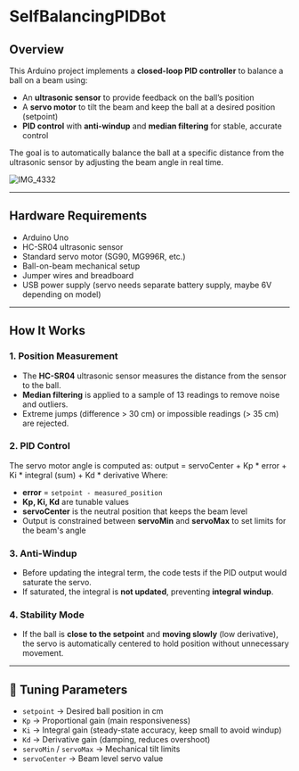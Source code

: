 # SelfBalancingPIDBot

## Overview
This Arduino project implements a **closed-loop PID controller** to balance a ball on a beam using:
- An **ultrasonic sensor** to provide feedback on the ball’s position
- A **servo motor** to tilt the beam and keep the ball at a desired position (setpoint)
- **PID control** with **anti-windup** and **median filtering** for stable, accurate control

The goal is to automatically balance the ball at a specific distance from the ultrasonic sensor by adjusting the beam angle in real time.

![IMG_4332](https://github.com/user-attachments/assets/6dacecbe-0613-41aa-a814-da82ac1d02f5)

---

## Hardware Requirements
- Arduino Uno
- HC-SR04 ultrasonic sensor
- Standard servo motor (SG90, MG996R, etc.)
- Ball-on-beam mechanical setup
- Jumper wires and breadboard
- USB power supply (servo needs separate battery supply, maybe 6V depending on model)

---

## How It Works

### 1. Position Measurement
- The **HC-SR04** ultrasonic sensor measures the distance from the sensor to the ball.
- **Median filtering** is applied to a sample of 13 readings to remove noise and outliers.
- Extreme jumps (difference > 30 cm) or impossible readings (> 35 cm) are rejected.

### 2. PID Control
The servo motor angle is computed as:
output = servoCenter + Kp * error + Ki * integral (sum) + Kd * derivative
Where:
- **error** = `setpoint - measured_position`
- **Kp, Ki, Kd** are tunable values
- **servoCenter** is the neutral position that keeps the beam level
- Output is constrained between **servoMin** and **servoMax** to set limits for the beam's angle

### 3. Anti-Windup
- Before updating the integral term, the code tests if the PID output would saturate the servo.
- If saturated, the integral is **not updated**, preventing **integral windup**.

### 4. Stability Mode
- If the ball is **close to the setpoint** and **moving slowly** (low derivative), the servo is automatically centered to hold position without unnecessary movement.

---

## 🔧 Tuning Parameters
- `setpoint` → Desired ball position in cm
- `Kp` → Proportional gain (main responsiveness)
- `Ki` → Integral gain (steady-state accuracy, keep small to avoid windup)
- `Kd` → Derivative gain (damping, reduces overshoot)
- `servoMin` / `servoMax` → Mechanical tilt limits
- `servoCenter` → Beam level servo value
